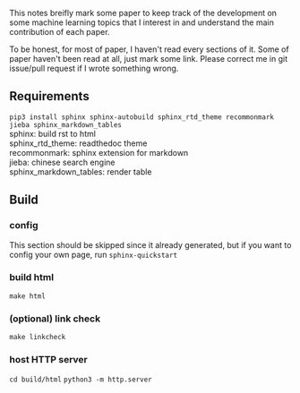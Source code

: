 This notes breifly mark some paper to keep track of the development on some machine learning topics that I interest in and understand the main contribution of each paper. 


To be honest, for most of paper, I haven't read every sections of it. Some of paper haven't been read at all, just mark some link. Please correct me in git issue/pull request if I wrote something wrong.

## Requirements
`pip3 install sphinx sphinx-autobuild sphinx_rtd_theme recommonmark jieba sphinx_markdown_tables`  
sphinx: build rst to html  
sphinx_rtd_theme: readthedoc theme  
recommonmark: sphinx extension for markdown  
jieba: chinese search engine  
sphinx_markdown_tables: render table

## Build
### config
This section should be skipped since it already generated, but if you want to config your own page, run
`sphinx-quickstart`  
### build html
`make html`
### (optional) link check
`make linkcheck`
### host HTTP server
`cd build/html`
`python3 -m http.server`